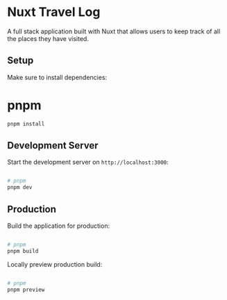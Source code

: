 # Nuxt Travel Log

A full stack application built with Nuxt that allows users to keep track of all the places they have visited.

## Setup

Make sure to install dependencies:

# pnpm

```bash
pnpm install

```

## Development Server

Start the development server on `http://localhost:3000`:

```bash

# pnpm
pnpm dev
```

## Production

Build the application for production:

```bash

# pnpm
pnpm build

```

Locally preview production build:

```bash

# pnpm
pnpm preview
```
